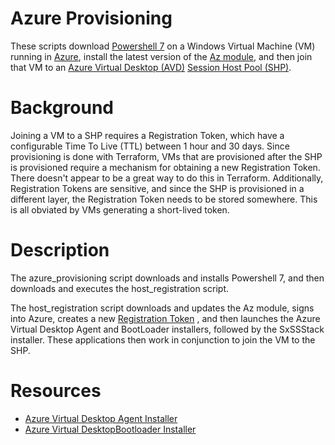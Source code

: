 # Azure Provisioning
These scripts download [Powershell 7](https://docs.microsoft.com/en-us/powershell/scripting/whats-new/what-s-new-in-powershell-71) 
on a Windows Virtual Machine (VM) running in [Azure](https://azure.microsoft.com/), install the latest version of the 
[Az module](https://docs.microsoft.com/en-us/powershell/azure/new-azureps-module-az), and then join that 
VM to an [Azure Virtual Desktop (AVD)](https://azure.microsoft.com/en-us/services/virtual-desktop/) 
[Session Host Pool (SHP)](https://docs.microsoft.com/en-us/azure/virtual-desktop/create-host-pools-azure-marketplace?tabs=azure-portal). 

# Background
Joining a VM to a SHP requires a Registration Token, which have a configurable Time To Live (TTL) between 1 hour and 30 
days. Since provisioning is done with Terraform, VMs that are provisioned after the SHP is provisioned require a 
mechanism for obtaining a new Registration Token. There doesn't appear to be a great way to do this in Terraform. 
Additionally, Registration Tokens are sensitive, and since the SHP is provisioned in a different layer, the Registration
Token needs to be stored somewhere. This is all obviated by VMs generating a short-lived token.

# Description
The azure_provisioning script downloads and installs Powershell 7, and then 
downloads and executes the host_registration script. 

The host_registration script downloads and updates the Az module, signs into 
Azure, creates a new 
[Registration Token](https://docs.microsoft.com/en-us/powershell/module/az.desktopvirtualization/new-azwvdregistrationinfo)
, and then launches the Azure Virtual Desktop Agent and BootLoader installers, followed by the SxSSStack
installer. These applications then work in conjunction to join the VM to the SHP.

# Resources
- [Azure Virtual Desktop Agent Installer](https://query.prod.cms.rt.microsoft.com/cms/api/am/binary/RWrmXv)
- [Azure Virtual DesktopBootloader Installer](https://query.prod.cms.rt.microsoft.com/cms/api/am/binary/RWrxrH)
